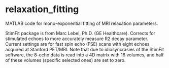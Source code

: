 # relaxation_fitting
MATLAB code for mono-exponential fitting of MRI relaxation parameters.

StimFit package is from Marc Lebel, Ph.D. (GE Healthcare).
Corrects for stimulated echoes to more accurately measure R2 decay parameter.
Current settings are for fast spin echo (FSE) scans with eight echoes acquired at Stanford PET/MRI.
Note that due to idiosyncrasies of the StimFit software, the 8-echo data is read into a 4D matrix
with 16 volumes, and half of these volumes (specific selected ones) are set to zero.
